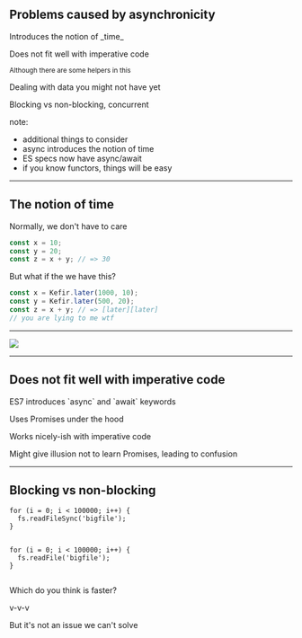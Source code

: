 ## Problems caused by asynchronicity

<p class="framgent">
Introduces the notion of _time_
</p><!-- .element: class="fragment" -->

Does not fit well with imperative code <!-- .element: class="fragment" -->

<small>Although there are some helpers in this</small> <!-- .element: class="fragment" -->

Dealing with data you might not have yet <!-- .element: class="fragment" -->

Blocking vs non-blocking, concurrent <!-- .element: class="fragment" -->

note:

- additional things to consider
- async introduces the notion of time
- ES specs now have async/await
- if you know functors, things will be easy

---

## The notion of time

Normally, we don't have to care<!-- .element: class="fragment" -->

```js
const x = 10;
const y = 20;
const z = x + y; // => 30
```
<!-- .element: class="fragment" -->

But what if the we have this? <!-- .element: class="fragment" -->

```js
const x = Kefir.later(1000, 10);
const y = Kefir.later(500, 20);
const z = x + y; // => [later][later]
// you are lying to me wtf
```
<!-- .element: class="fragment" -->

---

<img src="img/cat-needs-assistance.jpg">

---

## Does not fit well with imperative code

<p>
ES7 introduces `async` and `await` keywords
</p> <!-- .element: class="fragment" -->

Uses Promises under the hood <!-- .element: class="fragment" -->

Works nicely-ish with imperative code <!-- .element: class="fragment" -->

Might give illusion not to learn Promises, leading to confusion <!-- .element: class="fragment" -->

---

## Blocking vs non-blocking

<div class="cols">
  <div class="fragment">
    <pre><code data-trim data-noescape class="lang-js hljs javascript"><span class="hljs-keyword">for</span> (i = <span class="hljs-number">0</span>; i &lt; <span class="hljs-number">100000</span>; i++) {
  fs.readFileSync(<span class="hljs-string">'bigfile'</span>);
}
    </code></pre>
  </div>
  <div class="fragment">
    <pre><code data-trim data-noescape class="lang-js hljs javascript"><span class="hljs-keyword">for</span> (i = <span class="hljs-number">0</span>; i &lt; <span class="hljs-number">100000</span>; i++) {
  fs.readFile(<span class="hljs-string">'bigfile'</span>);
}
    </code></pre>
  </div>
</div>

Which do you think is faster? <!-- .element: class="fragment" -->

v-v-v

But it's not an issue we can't solve
